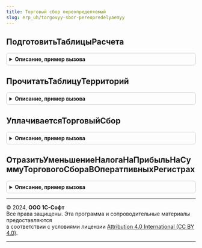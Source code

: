 ```yaml
---
title: Торговый сбор переопределяемый
slug: erp_uh/torgovyy-sbor-pereopredelyaemyy
---
```



## ПодготовитьТаблицыРасчета
<details style="margin: 1em 0; padding: 0.5em; border: 1px solid #ccc; border-radius: 6px;">

<summary style="font-weight: bold; cursor: pointer;">Описание, пример вызова</summary>

```bsl

// Инициализирует таблицу расчета торгового сбора.
//
// Параметры:
// 		ТаблицаРеквизиты - Таблица значений, реквизиты документа "Регламентная операция"
// 		Отказ - Отказ - Булево - Флаг отказа проведения.
//
// Возвращаемое значение:
// 	 СтруктураТаблиц - Структура - Таблицы расчета налога
// 							Ключи:
// 								ТаблицаРасчетаТорговогоСбора - ТаблицаЗначений - Таблица расчета торгового сбора.
Функция ПодготовитьТаблицыРасчета(ТаблицаРеквизиты, Отказ) Экспорт
```

Пример вызова
```bsl
Результат = ТорговыйСборПереопределяемый.ПодготовитьТаблицыРасчета(ТаблицаРеквизиты, Отказ) 
```
</details>

## ПрочитатьТаблицуТерриторий
<details style="margin: 1em 0; padding: 0.5em; border: 1px solid #ccc; border-radius: 6px;">

<summary style="font-weight: bold; cursor: pointer;">Описание, пример вызова</summary>

```bsl

// Формирует таблицу территорий на которых осуществление торговой деятельности облагается торговым сбором.
//
// Возвращаемое значение:
//  ТаблицаЗначений - данные льгот. Колонки таблицы:
//    * ОКТМО - Строка (11)- Код по ОКТМО муниципального образования.
//    * Территория - СправочникСсылка.ТерриторииОсуществленияТорговойДеятельности - Категория территории согласно
//        закону №62 от 17 декабря 2014 г.Москва.
//
Функция ПрочитатьТаблицуТерриторий() Экспорт
```

Пример вызова
```bsl
Результат = ТорговыйСборПереопределяемый.ПрочитатьТаблицуТерриторий() 
```
</details>

## УплачиваетсяТорговыйСбор
<details style="margin: 1em 0; padding: 0.5em; border: 1px solid #ccc; border-radius: 6px;">

<summary style="font-weight: bold; cursor: pointer;">Описание, пример вызова</summary>

```bsl

Функция УплачиваетсяТорговыйСбор(Организация, Период) Экспорт
```

Пример вызова
```bsl
Результат = ТорговыйСборПереопределяемый.УплачиваетсяТорговыйСбор(Организация, Период) 
```
</details>

## ОтразитьУменьшениеНалогаНаПрибыльНаСуммуТорговогоСбораВОператпивныхРегистрах
<details style="margin: 1em 0; padding: 0.5em; border: 1px solid #ccc; border-radius: 6px;">

<summary style="font-weight: bold; cursor: pointer;">Описание, пример вызова</summary>

```bsl

// Формирует движения по оперативным регистрам ПрочиеРасходы и ДвиженияДоходыРасходыПрочиеАктивыПассивы на основании
// проводки по начислению торгового сбора.
//
// Параметры:
//		НачислениеТорговогоСбора - Запись регистра бухгалтерии "Хозрасчетный" с проводками по начислению торгового сбора;
//		Движения - движения документа "РегламентнаяОперация".
//
Процедура ОтразитьУменьшениеНалогаНаПрибыльНаСуммуТорговогоСбораВОператпивныхРегистрах(Организация, Период, СуммаУменьшения, Движения) Экспорт
```

Пример вызова
```bsl
ТорговыйСборПереопределяемый.ОтразитьУменьшениеНалогаНаПрибыльНаСуммуТорговогоСбораВОператпивныхРегистрах(Организация, Период, СуммаУменьшения, Движения) 
```
</details>

---

© 2024, **ООО 1С-Софт**  
Все права защищены. Эта программа и сопроводительные материалы предоставляются  
в соответствии с условиями лицензии [Attribution 4.0 International (CC BY 4.0)](https://creativecommons.org/licenses/by/4.0/legalcode).

---

